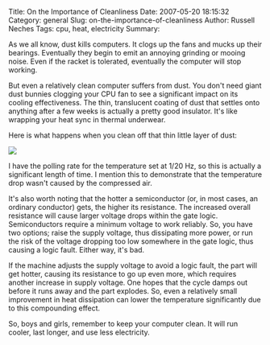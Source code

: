 Title: On the Importance of Cleanliness
Date: 2007-05-20 18:15:32
Category: general
Slug: on-the-importance-of-cleanliness
Author: Russell Neches
Tags: cpu, heat, electricity
Summary: 


As we all know, dust kills computers. It clogs up the fans and mucks up
their bearings. Eventually they begin to emit an annoying grinding or
mooing noise. Even if the racket is tolerated, eventually the computer
will stop working.

But even a relatively clean computer suffers from dust. You don't need
giant dust bunnies clogging your CPU fan to see a significant impact on
its cooling effectiveness. The thin, translucent coating of dust that
settles onto anything after a few weeks is actually a pretty good
insulator. It's like wrapping your heat sync in thermal underwear.

Here is what happens when you clean off that thin little layer of dust:

![](http://vort.org/media/images/CPU_clean.png)

I have the polling rate for the temperature set at 1/20 Hz, so this is
actually a significant length of time. I mention this to demonstrate
that the temperature drop wasn't caused by the compressed air.

It's also worth noting that the hotter a semiconductor (or, in most
cases, an ordinary conductor) gets, the higher its resistance. The
increased overall resistance will cause larger voltage drops within the
gate logic. Semiconductors require a minimum voltage to work reliably.
So, you have two options; raise the supply voltage, thus dissipating
more power, or run the risk of the voltage dropping too low somewhere in
the gate logic, thus causing a logic fault. Either way, it's bad.

If the machine adjusts the supply voltage to avoid a logic fault, the
part will get hotter, causing its resistance to go up even more, which
requires another increase in supply voltage. One hopes that the cycle
damps out before it runs away and the part explodes. So, even a
relatively small improvement in heat dissipation can lower the
temperature significantly due to this compounding effect.

So, boys and girls, remember to keep your computer clean. It will run
cooler, last longer, and use less electricity.
